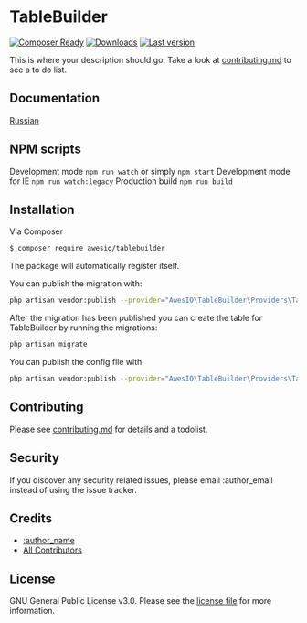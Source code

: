 # TableBuilder

[![Composer Ready](https://www.awc.wtf/awes-io/table-builder/status.svg)](https://www.awes.io/)
[![Downloads](https://www.awc.wtf/awes-io/table-builder/downloads.svg)](https://www.awes.io/)
[![Last version](https://www.awc.wtf/awes-io/table-builder/version.svg)](https://www.awes.io/)


This is where your description should go. Take a look at [contributing.md](contributing.md) to see a to do list.

## Documentation

[Russian](./docs/index.md)

## NPM scripts

Development mode `npm run watch` or simply `npm start`
Development mode for IE `npm run watch:legacy`
Production build `npm run build`

## Installation

Via Composer

``` bash
$ composer require awesio/tablebuilder
```

The package will automatically register itself.

You can publish the migration with:

```bash
php artisan vendor:publish --provider="AwesIO\TableBuilder\Providers\TableBuilderServiceProvider" --tag="migrations"
```

After the migration has been published you can create the table for TableBuilder by running the migrations:

```bash
php artisan migrate
```

You can publish the config file with:

```bash
php artisan vendor:publish --provider="AwesIO\TableBuilder\Providers\TableBuilderServiceProvider" --tag="config"
```

## Contributing

Please see [contributing.md](contributing.md) for details and a todolist.

## Security

If you discover any security related issues, please email :author_email instead of using the issue tracker.

## Credits

- [:author_name][link-author]
- [All Contributors][link-contributors]

## License

GNU General Public License v3.0. Please see the [license file](license.md) for more information.

[ico-version]: https://img.shields.io/packagist/v/awesio/tablebuilder.svg?style=flat-square
[ico-downloads]: https://img.shields.io/packagist/dt/awesio/tablebuilder.svg?style=flat-square
[ico-travis]: https://img.shields.io/travis/awesio/tablebuilder/master.svg?style=flat-square
[ico-styleci]: https://styleci.io/repos/12345678/shield

[link-packagist]: https://packagist.org/packages/awesio/tablebuilder
[link-downloads]: https://packagist.org/packages/awesio/tablebuilder
[link-travis]: https://travis-ci.org/awesio/tablebuilder
[link-styleci]: https://styleci.io/repos/12345678
[link-author]: https://github.com/awesio
[link-contributors]: ../../contributors]
